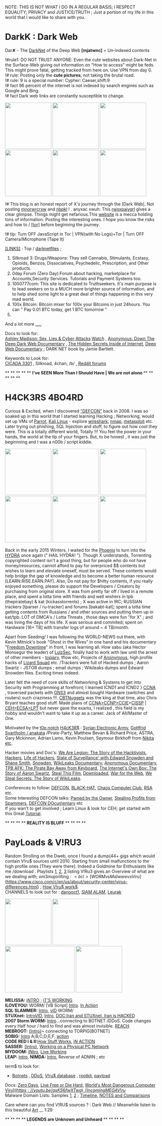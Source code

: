 NOTE: THIS IS NOT WHAT I DO IN A REGULAR BASIS; I RESPECT EQUALITY; PRIVACY and JUSTICE/TRUTH ; Just a portion of my life in this world that I would like to share with you.

# DarkK : Dark Web
Dar✘ - The [DarkNet](https://en.wikipedia.org/wiki/Darknet) of the Deep Web <b>[mjatwnc]</b> = Un-indexed contents

!#rule1: DO NOT TRUST ANYONE: Even the cute websites about Dark-Net in the Surface-Web giving out information on "How to access" might be feds. This might prove fatal, getting tracked from here on. Use VPN from day 0.<br/>
!# rule: Posting only the <b>cute pictures</b>, not taking the brutal road. <br/>
!# rule: 9 is a special number: Cypher: Caeser,shift:9 <br/>
!# fact 96 percent of the internet is not indexed by search engines such as Google and Bing. <br/>
!# fact Dark web links are constantly susceptible to change.

<img src="https://github.com/SKKSaikia/DarkK/blob/master/img/deepD.jpg" height=153px><a> </a><img src="https://github.com/SKKSaikia/DarkK/blob/master/anon.gif" height=153px><a> </a><img src="https://github.com/SKKSaikia/DarkK/blob/master/img/hc.gif" height=153px><a> </a><img src="https://github.com/SKKSaikia/DarkK/blob/master/img/ill.gif" height=153px><a> </a><img src="https://github.com/SKKSaikia/DarkK/blob/master/img/XrSwhd.gif" height=153px><a> </a><img src="https://github.com/SKKSaikia/DarkK/blob/master/img/eqvrMKE.jpg" height=153px>

!#  This blog is an honest report of X's journey through the [Dark Web]. Not posting [mnorwrcrxw](https://en.wikipedia.org/wiki/Dark_web) and [nbpkl](https://darkwebnews.com/deep-web/) ! . anyxac xwuh: This [rwoxpajyqrl](https://github.com/SKKSaikia/DarkK/blob/master/img/fkbkjb.png) gives a clear glimpse. Things might get nefarious.This [website](https://darkwebnews.com/) is a mecca holding tons of information. Posting the interesting ones. I hope you know the risks and how to / [[tor]](https://www.torproject.org/) before beginning the journey.

!# tip: Turn OFF JavaScript in Tor | VPN(with No Logs)+Tor | Turn OFF Camera/Microphone (Tape It)

[[LINKS]](https://darkwebnews.com/deep-web-links/) : Top /  [darknetfiles](http://darknetfiles.com/) ; 
1) Silkroad 3: Drugs/Weapons: They sell Cannabis, Stimulants, Ecstasy, Opioids, Benzos, Dissociatives, Psychedelic, Prescription, and Other products. <br/>
2) 0day Forum (Zero Day):Forum about hacking, marketplace for Accounts,Security Services. Tutorials and Payment Systems too. </br>
3) 1000777com: This site is dedicated to Truthseekers. It's main purpose is to lead seekers on to a MUCH more brighter source of information, and to help shed some light to a great deal of things happening in this very mad world. <br/>
4) 100x Bitcoin: Bitcoin mixer for 100x your Bitcoins in just 24hours. You can " Pay 0.01 BTC today, get 1 BTC tomorrow " <br/>
5) <br/>
And a lot more [.....](https://darkwebnews.com/dark-web-market-list/)

Docs to look for: <br/>
[Ashley Madison: Sex, Lies & Cyber Attacks](https://www.imdb.com/title/tt6798722/) [Watch](https://youtu.be/JmE5Q7DBDmk) , [Anonymous: Down The Deep Dark Web Documentary](https://youtu.be/osln0IWh__Q) , [The Hidden Secrets Inside of Internet](https://youtu.be/J77VKWLdcfE), [Deep Web Documentary](https://youtu.be/Ax7r9Y9LBdA) ; DARK NET book by Jamie Bartlett.

Keywords to Look for: <br/>
[CICADA 3301](https://youtu.be/I2O7blSSzpI) , Silkroad, 4chan, /b/ , [Reddit forums](https://www.reddit.com/r/darknet/)

** ** ** ** ** <b> I've SEEN More Than I Should Have | We are not alone </b> ** ** ** ** **

# H4CK3RS 4BO4RD
Curious & Excited, when I discovered ["DEFCON"](https://www.defcon.org/) back in 2008. I was so soaked up in this world that I started learning Hacking ; Networking, would set up VMs of [Parrot](https://www.parrotsec.org/), [Kali Linux](https://www.kali.org/) - explore [wireshark](https://www.wireshark.org/), [nmap](https://nmap.org/), [metasploit](https://www.metasploit.com/) etc. Later trying out phishing, SQL Injection and stuff, to figure out how cool they were. This is a totally different world, Totally !!! You feel the power in your hands, the world at the tip of your fingers. But, to be honest , it was just the beginnning and I was a n00b / script kiddie.

<img src="https://github.com/SKKSaikia/DarkK/blob/master/img/tumblr_nu6zzjrpg11t6rnioo1_r1_1280.gif" height=153px><a> </a><img src="https://github.com/SKKSaikia/DarkK/blob/master/img/1461296757_tumblr_o5xrl536Vi1u9hyw0o1_500.gif" height=153px><a> </a><img src="https://github.com/SKKSaikia/DarkK/blob/master/img/2dVk.gif" height=153px><a> </a><img src="https://github.com/SKKSaikia/DarkK/blob/master/img/badge3.gif" height=153px><a> </a><img src="https://github.com/SKKSaikia/DarkK/blob/master/img/lulzsec-thumb.jpg" height=153px><a> </a><img src="https://github.com/SKKSaikia/DarkK/blob/master/img/tumblr_nxa92lv2Zn1tzyjzvo1_500.gif" height=153px>

Back in the early 2015 Winters, I waited for the [Phoenix](https://www.extremetech.com/wp-content/uploads/2015/02/tpbsite.jpg) to turn into the [HYDRA](https://upload.wikimedia.org/wikipedia/commons/5/5b/The_Pirate_Bay_hydra_logo.jpg) once again (" HAIL HYDRA! "). Though X understands, Torrenting copyrighted content isn't a good thing, but for people who do not have money/resources, cannot afford to pay for overpriced $$ contents but wishes to learn and eleviate oneself, must be served. These contents would help bridge the gap of knowledge and to become a better human resource [LEARN.RISE.EARN.PAY]. Also, Do not pay for $hitty contents, if you really enjoyed something, please do support the Developers / Creators by purchasing from original store. X was from pretty far off / lived in a remote place, and spent a lotta time with friends and well wishers in tpb (thepiratebay) & kat (kickasstorrents) ; X was active in IRC; RUSSIAN trackers [tparser / ru-tracker] and forums [bakabt-kat]; spent a lotta time getting contents from Russians / and other sources and putting them up in kat/tpb. LOT of DMCA's / Lotta Threats , those days were fun "for X" ; and was living the days of his life. X was serious and commited; spent on Hardware [16+ TB] with transfer logs of around ~ 4 TB/month. 

Apart from Seeding/ I was following the WORLD-NEWS out there, with Kevin Mitnick's book "Ghost in the Wires" in one hand and his documentary "[Freedom Downtime](https://youtu.be/77ILA5Cso3w)" in front, I was learning all. How sabu (aka Hector Monsegur the leader) of [LulzSec](https://en.wikipedia.org/wiki/LulzSec), finally had to work with law until the arrest of other members - [topiary](https://youtu.be/DurOYPdXyF4), tflow etc, Projects of [Anonymous](https://en.wikipedia.org/wiki/Anonymous_(group)), high profile hacks of [Lizard Squad](https://en.wikipedia.org/wiki/Lizard_Squad) etc. /Trackers were full of Hacked dumps ; Aaron Swartz - JSTOR dumps ; email dumps ; Wikileaks dumps and Edward Snowden files. Exciting times indeed.

Later felt the need of core skills of Networking & Systems to get into Security with Programming at forefront; I learned ICND1 and ICND2 } [CCNA](https://www.cisco.com/c/en/us/training-events/training-certifications/certifications/associate/ccna-routing-switching.html) , traversed packets with [GNS3](https://www.gns3.com/) and almost bought Hardware (switches and routers) such craziness !!!. [CBTNuggets](https://www.cbtnuggets.com/) was the king at that time, also Chris Bryant teaches good stuff. Made plans of [CCNA>CCNP>CCIE](https://www.cisco.com/c/en/us/training-events/training-certifications/certifications.html)>[CISSP](https://www.isc2.org/Certifications/CISSP) | [CEH>ECSA>LPT](https://www.eccouncil.org/programs/certified-ethical-hacker-ceh/) but never gave the exams, I realized , this field is my hobby and wouldn't want to take it up as a career. Jack of All/Master of One.

Motivated by the [t0p notch](https://youtu.be/7UaPL5PGywo) [H4cK3R$](https://youtu.be/4ginaEM2LfU) :  [Syrian Electronic Army](https://en.wikipedia.org/wiki/Syrian_Electronic_Army), [Gottfrid Svartholm / anakata](https://en.wikipedia.org/wiki/Gottfrid_Svartholm) /Pirate-Party, Matthew Bevan & Richard Price, ASTRA, Gary Mckinnon, Adrian Lamo, Kevin Poulsen,  Seymour Birkhoff from [Nikita](https://www.imdb.com/title/tt1592154/)  [etc](https://www.complex.com/pop-culture/2015/02/the-most-dangerous-hackers-and-groups/bevan-and-pryce).

Hacker movies and Doc's: [We Are Legion: The Story of the Hacktivists](https://youtu.be/ZHl0WI32XkY), [Hackers](https://youtu.be/ZL8YAmBRx3g), [Life of Hackers](https://youtu.be/TVgJmAJsOeQ), [State of Surveillance' with Edward Snowden and Shane Smith](https://youtu.be/ucRWyGKBVzo), [Snowden](https://www.imdb.com/title/tt3774114/), [WikiLeaks Documentary](https://youtu.be/PvmfOaZ34Pk), [Anonymous Documentary](https://youtu.be/FAECyLvSCHg), [TPB AFK: The Pirate Bay Away from Keyboard](https://www.imdb.com/title/tt2608732/?ref_=tt_rec_tt), [The Internet's Own Boy: The Story of Aaron Swartz](https://www.imdb.com/title/tt3268458/), [Steal This Film](https://www.imdb.com/title/tt1422757/), [Downloaded](https://www.imdb.com/title/tt2033981/), [War for the Web](https://www.imdb.com/title/tt2390367/), [We Steal Secrets: The Story of WikiLeaks](https://www.imdb.com/title/tt1824254/).

Conferences to follow: [DEFCON](https://www.defcon.org/html/links/dc-torrent.html), [BLACK-HAT](https://www.blackhat.com/), [Chaos Computer Club](https://www.ccc.de/en/), [RSA](https://www.rsaconference.com/) etc. <br/>
Some Interesting DEFCON talks: [Pwned by the Owner](https://youtu.be/Jwpg-AwJ0Jc), [Stealing Profits from Spammers](https://youtu.be/ytDamqTjPwg), [DEFCON DOcumentary](https://youtu.be/3ctQOmjQyYg) etc <br/>
If you wan't to get involved ; Learn Linux & look for CEH; get started with this Great [Tutorial](https://youtu.be/vg9cNFPQFqM).

** ** ** ** **REALITY IS BLUFF** ** ** ** **

# PayLoads & V!RU$3$
Random Strolling on the Dweb, once I found a dump(44+ gigs which would contain V!ru$ sources until 2010. Starting from small malfunctions to the high profile ones [They were there]. Indeed a Goldmine for Enthusiasts like me /download . Playlists [1](https://youtu.be/QIqA66eYpC0), [2](https://youtu.be/DF8Ka8Jh0BQ), [3](https://youtu.be/Uzcg_EWfy28) listing V!Ru$3$ gives an Overview of what are we dealing with; $om3 major li$ting$:<br/> [WORM vs Malware vs Viru$](https://www.cisco.com/c/en/us/about/security-center/virus-differences.html) ; [How V!ru$ work$](https://computer.howstuffworks.com/virus.htm).
<br/>
CHANNELS to look out for : [danooct1](https://www.youtube.com/user/danooct1/videos), [SIAM ALAM](https://www.youtube.com/channel/UCviSYAcwdnDX1UoRzAHYgNg/videos), [Leurak](https://www.youtube.com/channel/UCnye-JRGe8gWjaslsvrh63g/videos)

<img src="https://github.com/SKKSaikia/DarkK/blob/master/img/Virus_Blaster.jpg" height=153px><a> </a><img src="https://github.com/SKKSaikia/DarkK/blob/master/img/wallpaper.gif" height=153px><a> </a><img src="https://github.com/SKKSaikia/DarkK/blob/master/img/computer-virus.jpg" height=153px width=230px><a> </a><img src="https://github.com/SKKSaikia/DarkK/blob/master/img/Aids_computer_virus.png" height=153px>

<b>MELISSA:</b> [iNTRO](https://searchsecurity.techtarget.com/definition/Melissa-virus) ; [iT'S WORKING](https://youtu.be/iBGIUd9niXc)<br/>
<b>ILOVEYOU:</b> WORM/ [VB Script] [Intro](https://searchsecurity.techtarget.com/definition/ILOVEYOU-virus). [In Action](https://youtu.be/9BtxDdq5dwc)<br/> 
<b>SQL SLAMMER:</b> [Intro](https://computer.howstuffworks.com/worst-computer-viruses6.htm), [vID](https://youtu.be/HH2_m4BqJZo) WORM/ <br/>
<b>STUXnet:</b> [IntroVID](https://youtu.be/7g0pi4J8auQ), [Intro](https://searchsecurity.techtarget.com/definition/Stuxnet), [DOC:Iran and STUXnet, Iran is HACKED](https://youtu.be/TGGxqjpka-U) <br/>
<b>2007 Storm WORM:</b> [Intro](https://en.wikipedia.org/wiki/Storm_Worm)...connecting to BOTNET /DDoS. Code changes every Half hour / hard to find and was almost invisible. [REACH](https://youtu.be/a-8ap_Ez9OQ)<br/>
<b>MEBROOT:</b> [{Intro}](https://en.wikipedia.org/wiki/Mebroot)~ connecting to TORPIG[BOTNET] <br/>
<b>SOBIG:</b> [Intro](https://www.pandasecurity.com/homeusers/security-info/40408/information/Sobig.F) A;B;C;D;E;F, [action](https://youtu.be/NebPSMIogQc)<br/>
<b>CODE RED I & II:</b>[How Stuff Works](https://computer.howstuffworks.com/worst-computer-viruses4.htm),  [iN ACTION](https://youtu.be/iu48QBJP_p0)<br/>
<b>SASSER:</b> [{Intro}](https://www.f-secure.com/v-descs/sasser.shtml), [Working on a Physical PC Network](https://youtu.be/BhtyEdhepIc) <br/>
<b>MYDOOM:</b> [INtro](http://virus.wikidot.com/mydoom), [Live Working](https://www.youtube.com/watch?v=YA1BiJKDxmg) <br/>
<b>LEAP:</b> [Intro](http://malware.wikia.com/wiki/Leap), <b>NIMDA:</b> [Intro](https://searchsecurity.techtarget.com/definition/Nimda), Reverse of ADMIN ; etc <br/>

term$ to look for: <br/>
- [Botnets](https://en.wikipedia.org/wiki/Botnet) , [DDoS](https://en.wikipedia.org/wiki/Denial-of-service_attack), [V!ru$ database](https://www.symantec.com/security-center/a-z) , [rootkit](https://www.veracode.com/security/rootkit), [payload](https://searchsecurity.techtarget.com/definition/payload)<br/> 

Docs: [Zero Days](https://youtu.be/J50bUcf8gfc), [Live Free or Die Hard](https://www.imdb.com/title/tt0337978/), [World's Most Dangerous Computer Viru$](https://youtu.be/qsKS6fwXTwg), [Incoming MEGA V!ru$](https://youtu.be/9OhBI-V7EYU) <br/>
Malware Domain Lists: Samples [1](https://zeltser.com/malware-sample-sources/), [2](http://www.malwaredomainlist.com/mdl.php) ; [Timeline](https://en.wikipedia.org/wiki/Timeline_of_computer_viruses_and_worms), [NOTES and Comparisons](https://en.wikipedia.org/wiki/Comparison_of_computer_viruses)

Care where can you find V!RU$ sources ? : Dark Web // Meanwhile listen to this beautiful [Art](https://youtu.be/7cyI8ww7P8g) __ 1:29

** ** ** ** **LEGENDS are Unknown and Unheard** ** ** ** **
